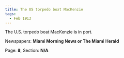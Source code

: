```yaml
---  
title: The US torpedo boat MacKenzie  
tags:  
  - Feb 1913  
---  
```

  
The U.S. torpedo boat MacKenzie is in port.  
  
Newspapers: **Miami Morning News or The Miami Herald**  
  
Page: **8**, Section: **N/A** 
